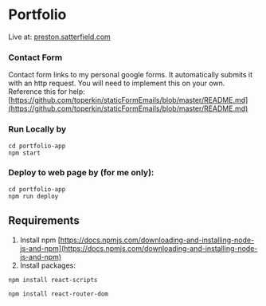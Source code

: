 # Portfolio
Live at: [preston.satterfield.com](https://www.preston-satterfield.com/)

### Contact Form
Contact form links to my personal google forms. It automatically submits it with an http request.  You will need to implement this on your own.  
Reference this for help: [https://github.com/toperkin/staticFormEmails/blob/master/README.md](https://github.com/toperkin/staticFormEmails/blob/master/README.md)
### Run Locally by 
```
cd portfolio-app
npm start
```


### Deploy to web page by (for me only):
```
cd portfolio-app
npm run deploy
```

## Requirements
1. Install npm [https://docs.npmjs.com/downloading-and-installing-node-js-and-npm](https://docs.npmjs.com/downloading-and-installing-node-js-and-npm)
2. Install packages:
```
npm install react-scripts
```
```
npm install react-router-dom
```
